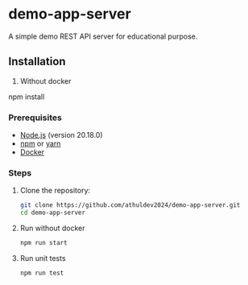 # demo-app-server

A simple demo REST API server for educational purpose.


## Installation

1. Without docker

npm install

### Prerequisites

- [Node.js](https://nodejs.org/) (version 20.18.0)
- [npm](https://www.npmjs.com/) or [yarn](https://yarnpkg.com/)
- [Docker](https://www.docker.com/)

### Steps

1. Clone the repository:

   ```bash
   git clone https://github.com/athuldev2024/demo-app-server.git
   cd demo-app-server

2. Run without docker

    ```bash
    npm run start

3. Run unit tests

    ```bash
    npm run test